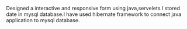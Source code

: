 Designed a interactive and responsive form using java,servelets.I stored date in mysql database.I have used hibernate framework to connect java application to mysql database.
